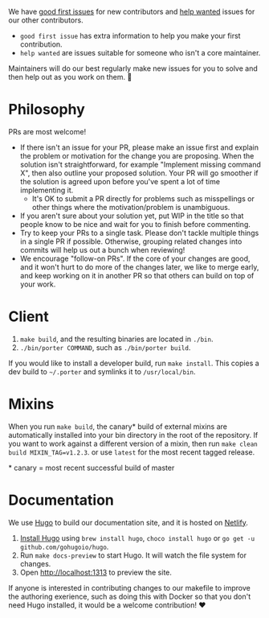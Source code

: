 We have [good first issues][good-first-issue] for new contributors and [help wanted][help-wanted] issues for our other contributors.

* `good first issue` has extra information to help you make your first contribution.
* `help wanted` are issues suitable for someone who isn't a core maintainer.

Maintainers will do our best regularly make new issues for you to solve and then help out as you work on them. 💖
 
# Philosophy
PRs are most welcome!

* If there isn't an issue for your PR, please make an issue first and explain the problem or motivation for
the change you are proposing. When the solution isn't straightforward, for example "Implement missing command X",
then also outline your proposed solution. Your PR will go smoother if the solution is agreed upon before you've
spent a lot of time implementing it.
  * It's OK to submit a PR directly for problems such as misspellings or other things where the motivation/problem is
    unambiguous.
* If you aren't sure about your solution yet, put WIP in the title so that people know to be nice and 
wait for you to finish before commenting.
* Try to keep your PRs to a single task. Please don't tackle multiple things in a single PR if possible. Otherwise, grouping related changes into commits will help us out a bunch when reviewing!
* We encourage "follow-on PRs". If the core of your changes are good, and it won't hurt to do more of
the changes later, we like to merge early, and keep working on it in another PR so that others can build
on top of your work.

# Client

1. `make build`, and the resulting binaries are located in `./bin`.
1. `./bin/porter COMMAND`, such as `./bin/porter build`.

If you would like to install a developer build, run `make install`.
This copies a dev build to `~/.porter` and symlinks it to `/usr/local/bin`.

# Mixins

When you run `make build`, the canary\* build of external mixins are automatically installed into your bin directory
in the root of the repository. If you want to work against a different version of a mixin, then run `make clean build MIXIN_TAG=v1.2.3`.
or use `latest` for the most recent tagged release.

\* canary = most recent successful build of master

# Documentation

We use [Hugo](gohugo.io) to build our documentation site, and it is hosted on [Netlify](netlify.com).

1. [Install Hugo](https://gohugo.io/getting-started/installing) using `brew install hugo`, 
`choco install hugo` or `go get -u github.com/gohugoio/hugo`.
1. Run `make docs-preview` to start Hugo. It will watch the file system for changes.
1. Open <http://localhost:1313> to preview the site.

If anyone is interested in contributing changes to our makefile to improve the authoring exerience, such 
as doing this with Docker so that you don't need Hugo installed, it would be a welcome contribution! ❤️

[good-first-issue]: https://waffle.io/deislabs/porter?search=backlog&label=good%20first%20issue
[help-wanted]: https://waffle.io/deislabs/porter?search=backlog&label=help%20wanted